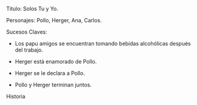 Titulo: Solos Tu y Yo.

Personajes: Pollo, Herger, Ana, Carlos. 

 
Sucesos Claves:  

-  Los papu amigos se encuentran tomando bebidas alcohólicas después del trabajo. 

- Herger está enamorado de Pollo. 

- Herger se le declara a Pollo. 

- Pollo y Herger terminan juntos. 

Historia


 